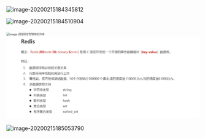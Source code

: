 ![image-20200215184345812](http://image.innoweb.cn/2020-02-15-104348.png)

![image-20200215184510904](http://image.innoweb.cn/2020-02-15-104513.png)



<img src="http://image.innoweb.cn/2020-02-15-101838.png" alt="image-20200215181832149" style="zoom:50%;" />![image-20200215184951203](assets/image-20200215184951203.png)

![image-20200215185053790](http://image.innoweb.cn/2020-02-15-105056.png)